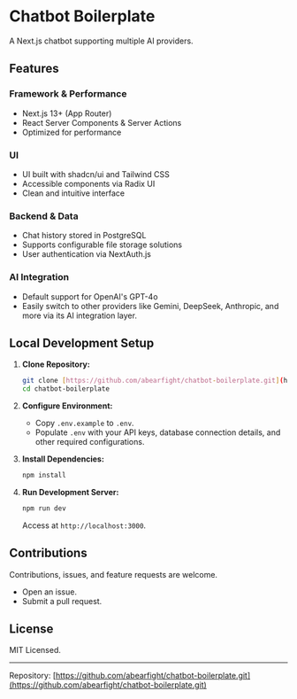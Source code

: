 # Chatbot Boilerplate

A Next.js chatbot supporting multiple AI providers.

## Features

### Framework & Performance
- Next.js 13+ (App Router)
- React Server Components & Server Actions
- Optimized for performance

### UI
- UI built with shadcn/ui and Tailwind CSS
- Accessible components via Radix UI
- Clean and intuitive interface

### Backend & Data
- Chat history stored in PostgreSQL
- Supports configurable file storage solutions
- User authentication via NextAuth.js

### AI Integration
- Default support for OpenAI's GPT-4o
- Easily switch to other providers like Gemini, DeepSeek, Anthropic, and more via its AI integration layer.

## Local Development Setup

1.  **Clone Repository:**
    ```bash
    git clone [https://github.com/abearfight/chatbot-boilerplate.git](https://github.com/abearfight/chatbot-boilerplate.git)
    cd chatbot-boilerplate
    ```

2.  **Configure Environment:**
    - Copy `.env.example` to `.env`.
    - Populate `.env` with your API keys, database connection details, and other required configurations.

3.  **Install Dependencies:**
    ```bash
    npm install
    ```

4.  **Run Development Server:**
    ```bash
    npm run dev
    ```
    Access at `http://localhost:3000`.

## Contributions

Contributions, issues, and feature requests are welcome.
- Open an issue.
- Submit a pull request.

## License

MIT Licensed.

---
Repository: [https://github.com/abearfight/chatbot-boilerplate.git](https://github.com/abearfight/chatbot-boilerplate.git)
